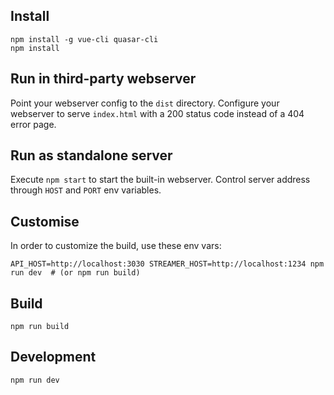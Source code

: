 ## Install

```shell
npm install -g vue-cli quasar-cli
npm install
```

## Run in third-party webserver

Point your webserver config to the ``dist`` directory. Configure your webserver to serve ``index.html`` with a 200 status code instead of a 404 error page.

## Run as standalone server

Execute ``npm start`` to start the built-in webserver. Control server address through ``HOST`` and ``PORT`` env variables.

## Customise

In order to customize the build, use these env vars:

```shell
API_HOST=http://localhost:3030 STREAMER_HOST=http://localhost:1234 npm run dev  # (or npm run build)
``` 

## Build

```shell
npm run build
```

## Development

```shell
npm run dev
```
